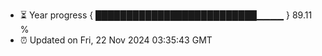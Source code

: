 - ⏳ Year progress { ██████████████████████████▁▁▁▁ } 89.11 %
- ⏰ Updated on Fri, 22 Nov 2024 03:35:43 GMT

